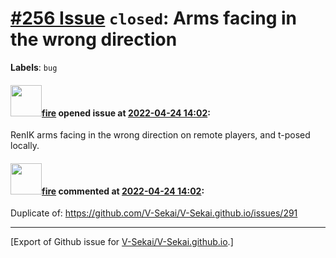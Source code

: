 # [\#256 Issue](https://github.com/V-Sekai/V-Sekai.github.io/issues/256) `closed`: Arms facing in the wrong direction
**Labels**: `bug`


#### <img src="https://avatars.githubusercontent.com/u/32321?u=c2e06a3d2b49a467aa907e54aa259516440267cc&v=4" width="50">[fire](https://github.com/fire) opened issue at [2022-04-24 14:02](https://github.com/V-Sekai/V-Sekai.github.io/issues/256):

RenIK arms facing in the wrong direction on remote players, and t-posed locally.

#### <img src="https://avatars.githubusercontent.com/u/32321?u=c2e06a3d2b49a467aa907e54aa259516440267cc&v=4" width="50">[fire](https://github.com/fire) commented at [2022-04-24 14:02](https://github.com/V-Sekai/V-Sekai.github.io/issues/256#issuecomment-1147900984):

Duplicate of: https://github.com/V-Sekai/V-Sekai.github.io/issues/291


-------------------------------------------------------------------------------



[Export of Github issue for [V-Sekai/V-Sekai.github.io](https://github.com/V-Sekai/V-Sekai.github.io).]
